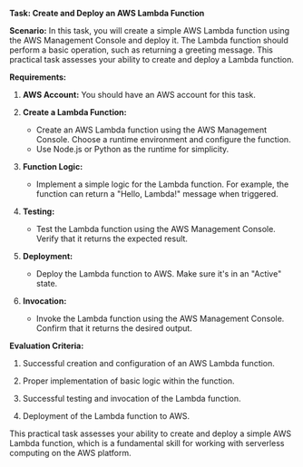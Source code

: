 **Task: Create and Deploy an AWS Lambda Function**

**Scenario:** In this task, you will create a simple AWS Lambda function using the AWS Management Console and deploy it. The Lambda function should perform a basic operation, such as returning a greeting message. This practical task assesses your ability to create and deploy a Lambda function.

**Requirements:**

1. **AWS Account:** You should have an AWS account for this task.

2. **Create a Lambda Function:**
   - Create an AWS Lambda function using the AWS Management Console. Choose a runtime environment and configure the function.
   - Use Node.js or Python as the runtime for simplicity.

3. **Function Logic:**
   - Implement a simple logic for the Lambda function. For example, the function can return a "Hello, Lambda!" message when triggered.

4. **Testing:**
   - Test the Lambda function using the AWS Management Console. Verify that it returns the expected result.

5. **Deployment:**
   - Deploy the Lambda function to AWS. Make sure it's in an "Active" state.

6. **Invocation:**
   - Invoke the Lambda function using the AWS Management Console. Confirm that it returns the desired output.

**Evaluation Criteria:**

1. Successful creation and configuration of an AWS Lambda function.

2. Proper implementation of basic logic within the function.

3. Successful testing and invocation of the Lambda function.

4. Deployment of the Lambda function to AWS.

This practical task assesses your ability to create and deploy a simple AWS Lambda function, which is a fundamental skill for working with serverless computing on the AWS platform.
